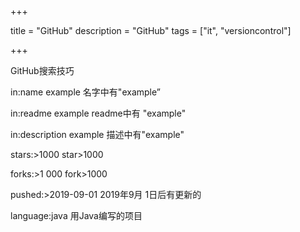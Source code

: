 

+++

title = "GitHub"
description = "GitHub"
tags = ["it", "versioncontrol"]

+++



GitHub搜索技巧

in:name example		名字中有"example”

in:readme example		readme中有 "example"

in:description example	描述中有"example"

stars:>1000			star>1000

forks:>1 000			fork>1000

pushed:>2019-09-01	2019年9月 1日后有更新的

language:java			用Java编写的项目